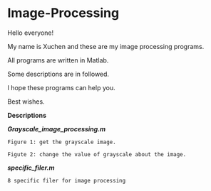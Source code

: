 # Image-Processing

   Hello everyone!

   My name is Xuchen and these are my image processing programs.

   All programs are written in Matlab.

   Some descriptions are in followed.

   I hope these programs can help you.

   Best wishes.


**Descriptions**

***Grayscale_image_processing.m***

    Figure 1: get the grayscale image.
   
    Figute 2: change the value of grayscale about the image. 


***specific_filer.m***

    8 specific filer for image processing
